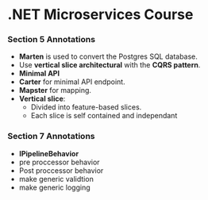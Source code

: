 # .NET Microservices Course 

### Section 5 Annotations
- **Marten** is used to convert the Postgres SQL database.
- Use **vertical slice architectural** with the **CQRS pattern**.
- **Minimal API**
- **Carter** for minimal API endpoint.
- **Mapster** for mapping.
- **Vertical slice**: 
  - Divided into feature-based slices.
  - Each slice is self contained and independant
### Section 7 Annotations
- **IPipelineBehavior**
- pre proccessor behavior
- Post proccessor behavior
- make generic validtion
- make generic logging
